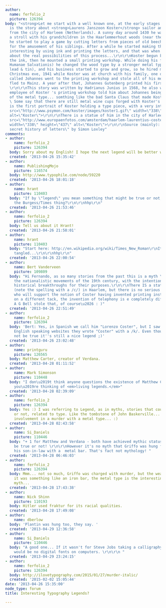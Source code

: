 ```yaml
---
author:
  name: ferfolio_2
  picture: 126394
body: "<strong>Let me start with a well known one, at the early stages of typography:</strong>\r\n\r\nThis
  is the story about <strong>Laurens Janszoon Koster</strong> sailor and innkeeper
  from the city of Harleem (Netherlands). A sunny day around 1430 he was going for
  a stroll with his grandchildren in the Haarlemmerhout woods (near the city), where
  he started to play a game by cutting letters from pieces of old beech trees, just
  for the amusement of his siblings. After a while he started making the game more
  interesting by using ink and printing the letters, and that was when he realized
  about the real possibilities of this process...\r\n\r\nKoster begun by improving
  the ink, then he mounted a small printing workshop. While doing his first job (Speculum
  Humanae Salvationis) he changed the wood type by a stronger metal type (made of
  lead & tin), and his business started to grow and grow, so he hired more people.\r\n\r\nOn
  Christmas eve, 1941 while Koster was at church with his family, one of his employees
  called Johannes went to the printing workshop and stole all of his metal type, then
  fled to Mainz. A year after that, Johannes Gutenberg printed his first jobs in Mainz.
  \r\n\r\nThis story was written by Hadrianus Junius in 1568, he also wrote that another
  employee of Koster 's printing workshop told him about Johannes being the thief
  of the metal type... somthing like the bad Santa Claus that made Koster miserable.
  \ Some say that there are still metal wine cups forged with Koster's metal type...\r\n\r\nHere
  is the first portrait of Koster holding a type piece, with a very interesting look...\r\n\r\n<img
  src=\"http://www.psymon.com/koster/images/koster1.gif\" width=\"338\" height=\"437\"
  alt=\"Koster\">\r\n\r\nThere is a statue of him in the city of Harleem:\r\n\r\n<img
  src=\"http://www.europaenfotos.com/amsterdam/haarlem-laurentius-costerus-9230.jpg\"
  width=\"338\" height=\"437\" alt=\"Koster\">\r\n\r\nSource (mainly): \"Type: the
  secret history of letters\" by Simon Loxley"
comments:
- author:
    name: ferfolio_2
    picture: 126394
  body: Sorry about my English! I hope the next legend will be better written :)
  created: '2013-04-26 15:35:42'
- author:
    name: PublishingMojo
    picture: 116574
  body: http://www.typophile.com/node/59220
  created: '2013-04-26 18:01:18'
- author:
    name: hrant
    picture: 110403
  body: "If by \"legend\" you mean something that might be true or not, what about
    the Burgess/Times thing?\r\n\r\nhhp\r\n"
  created: '2013-04-26 21:53:46'
- author:
    name: ferfolio_2
    picture: 126394
  body: Tell us about it Hrant!
  created: '2013-04-26 21:58:01'
- author:
    name: hrant
    picture: 110403
  body: "Start here: http://en.wikipedia.org/wiki/Times_New_Roman\r\nIt gets pretty
    tangled...\r\n\r\nhhp\r\n"
  created: '2013-04-26 22:00:54'
- author:
    name: Bert Vanderveen
    picture: 109809
  body: "Hi Fernando, as so many stories from the past this is a myth \u2014 due to
    the nationalistic movements of the 19th century, with the intention of claiming
    historical breakthroughs for their purposes.\r\n\r\nThere IS a statue of Coster
    (note the spelling with a /c/) in Haarlem, but there is no serious historian nowadays
    who will support the notion of Coster having invented printing instead of Gutenberg.\r\n\r\nNow,
    on a different tack, the invention of telephony is e completely different story\u2026
    A G Bell stole that, of course\u2026 : )"
  created: '2013-04-26 22:51:49'
- author:
    name: ferfolio_2
    picture: 126394
  body: 'Bert: Yes, in Spanish we call him "Lorenzo Coster", but I saw that in other
    English speaking websites they wrote "Coster" with a /k/. Even though it might
    not be true it''s still a nice legend ;)'
  created: '2013-04-26 23:02:48'
- author:
    name: printguru
    picture: 126565
  body: Matthew Carter, creator of Verdana.
  created: '2013-04-28 01:11:52'
- author:
    name: Mark Simonson
    picture: 110448
  body: "I don\u2019t think anyone questions the existence of Matthew Carter. Maybe
    you\u2019re thinking of <em>living legends.</em>"
  created: '2013-04-28 02:39:09'
- author:
    name: ferfolio_2
    picture: 126394
  body: Yes :) I was referring to Legend, as in myths, stories that could be true
    or not, related to type. Like the tombstone of John Baskerville... or Griffo's
    involvement in a murder with a metal type... :)
  created: '2013-04-28 02:43:58'
- author:
    name: Si_Daniels
    picture: 110446
  body: "+ 1 for Matthew and Verdana - both have achieved mythic status, which may
    be true or not! \r\n\r\nHowever it's no myth that Griffo was hung for murdering
    his son-in-law with a  metal bar. That's fact not mythology! "
  created: '2013-04-28 06:46:03'
- author:
    name: ferfolio_2
    picture: 126394
  body: Mmm... not so much, Griffo was charged with murder, but the weapon, most say
    it was something like an iron bar, the metal type is the interesting part of the
    myth...
  created: '2013-04-28 17:43:38'
- author:
    name: Nick Shinn
    picture: 110193
  body: Hitler used fraktur for its racial qualities.
  created: '2013-04-28 17:49:08'
- author:
    name: dberlow
  body: 'Plantin was hung too, they say. '
  created: '2013-04-29 12:36:58'
- author:
    name: Si_Daniels
    picture: 110446
  body: "A good one... If it wasn't for Steve Jobs taking a calligraphy class there
    would be no digital fonts on computers. \r\n\r\n "
  created: '2013-04-29 23:24:15'
- author:
    name: ferfolio_2
    picture: 126394
  body: http://ilovetypography.com/2015/01/27/murder-italic/
  created: '2015-02-02 15:05:44'
date: '2013-04-26 15:35:00'
node_type: forum
title: Interesting Typography Legends?

---
```


